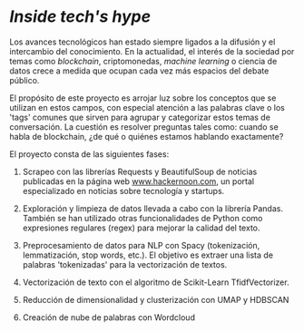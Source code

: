 # _Inside tech's  hype_

Los avances tecnológicos han estado siempre ligados a la difusión y el intercambio del conocimiento. En la actualidad, el interés de la sociedad por temas como _blockchain_, criptomonedas, _machine learning_ o ciencia de datos crece a medida que ocupan cada vez más espacios del debate público. 

El propósito de este proyecto es arrojar luz sobre los conceptos que se utilizan en estos campos, con especial atención a las palabras clave o los 'tags' comunes que sirven para agrupar y categorizar estos temas de conversación. La cuestión es resolver preguntas tales como: cuando se habla de blockchain, ¿de qué o quiénes estamos hablando exactamente?

El proyecto consta de las siguientes fases: 

1. Scrapeo con las librerías Requests y BeautifulSoup de noticias publicadas en la página web www.hackernoon.com, un portal especializado en noticias sobre tecnología y startups.

2. Exploración y limpieza de datos llevada a cabo con la librería Pandas. También se han utilizado otras funcionalidades de Python como expresiones regulares (regex) para mejorar la calidad del texto.

3. Preprocesamiento de datos para NLP con Spacy (tokenización, lemmatización, stop words, etc.). El objetivo es extraer una lista de palabras 'tokenizadas' para la vectorización de textos.

4. Vectorización de texto con el algoritmo de Scikit-Learn TfidfVectorizer. 

5. Reducción de dimensionalidad y clusterización con UMAP y HDBSCAN

6. Creación de nube de palabras con Wordcloud
